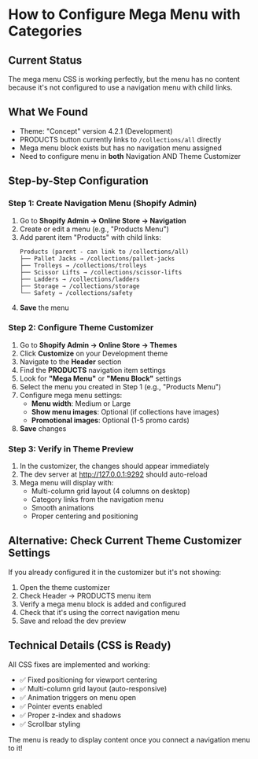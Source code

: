 # How to Configure Mega Menu with Categories

## Current Status
The mega menu CSS is working perfectly, but the menu has no content because it's not configured to use a navigation menu with child links.

## What We Found
- Theme: "Concept" version 4.2.1 (Development)
- PRODUCTS button currently links to `/collections/all` directly
- Mega menu block exists but has no navigation menu assigned
- Need to configure menu in **both** Navigation AND Theme Customizer

## Step-by-Step Configuration

### Step 1: Create Navigation Menu (Shopify Admin)
1. Go to **Shopify Admin → Online Store → Navigation**
2. Create or edit a menu (e.g., "Products Menu")
3. Add parent item "Products" with child links:
   ```
   Products (parent - can link to /collections/all)
   ├── Pallet Jacks → /collections/pallet-jacks
   ├── Trolleys → /collections/trolleys
   ├── Scissor Lifts → /collections/scissor-lifts
   ├── Ladders → /collections/ladders
   ├── Storage → /collections/storage
   └── Safety → /collections/safety
   ```
4. **Save** the menu

### Step 2: Configure Theme Customizer
1. Go to **Shopify Admin → Online Store → Themes**
2. Click **Customize** on your Development theme
3. Navigate to the **Header** section
4. Find the **PRODUCTS** navigation item settings
5. Look for **"Mega Menu"** or **"Menu Block"** settings
6. Select the menu you created in Step 1 (e.g., "Products Menu")
7. Configure mega menu settings:
   - **Menu width**: Medium or Large
   - **Show menu images**: Optional (if collections have images)
   - **Promotional images**: Optional (1-5 promo cards)
8. **Save** changes

### Step 3: Verify in Theme Preview
1. In the customizer, the changes should appear immediately
2. The dev server at http://127.0.0.1:9292 should auto-reload
3. Mega menu will display with:
   - Multi-column grid layout (4 columns on desktop)
   - Category links from the navigation menu
   - Smooth animations
   - Proper centering and positioning

## Alternative: Check Current Theme Customizer Settings

If you already configured it in the customizer but it's not showing:

1. Open the theme customizer
2. Check Header → PRODUCTS menu item
3. Verify a mega menu block is added and configured
4. Check that it's using the correct navigation menu
5. Save and reload the dev preview

## Technical Details (CSS is Ready)

All CSS fixes are implemented and working:
- ✅ Fixed positioning for viewport centering
- ✅ Multi-column grid layout (auto-responsive)
- ✅ Animation triggers on menu open
- ✅ Pointer events enabled
- ✅ Proper z-index and shadows
- ✅ Scrollbar styling

The menu is ready to display content once you connect a navigation menu to it!
